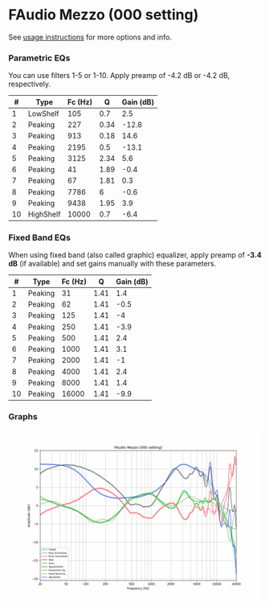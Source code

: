 # FAudio Mezzo (000 setting)
See [usage instructions](https://github.com/jaakkopasanen/AutoEq#usage) for more options and info.

### Parametric EQs
You can use filters 1-5 or 1-10. Apply preamp of -4.2 dB or -4.2 dB, respectively.

|   # | Type      |   Fc (Hz) |    Q |   Gain (dB) |
|-----|-----------|-----------|------|-------------|
|   1 | LowShelf  |       105 | 0.7  |         2.5 |
|   2 | Peaking   |       227 | 0.34 |       -12.8 |
|   3 | Peaking   |       913 | 0.18 |        14.6 |
|   4 | Peaking   |      2195 | 0.5  |       -13.1 |
|   5 | Peaking   |      3125 | 2.34 |         5.6 |
|   6 | Peaking   |        41 | 1.89 |        -0.4 |
|   7 | Peaking   |        67 | 1.81 |         0.3 |
|   8 | Peaking   |      7786 | 6    |        -0.6 |
|   9 | Peaking   |      9438 | 1.95 |         3.9 |
|  10 | HighShelf |     10000 | 0.7  |        -6.4 |

### Fixed Band EQs
When using fixed band (also called graphic) equalizer, apply preamp of **-3.4 dB** (if available) and set gains manually with these parameters.

|   # | Type    |   Fc (Hz) |    Q |   Gain (dB) |
|-----|---------|-----------|------|-------------|
|   1 | Peaking |        31 | 1.41 |         1.4 |
|   2 | Peaking |        62 | 1.41 |        -0.5 |
|   3 | Peaking |       125 | 1.41 |        -4   |
|   4 | Peaking |       250 | 1.41 |        -3.9 |
|   5 | Peaking |       500 | 1.41 |         2.4 |
|   6 | Peaking |      1000 | 1.41 |         3.1 |
|   7 | Peaking |      2000 | 1.41 |        -1   |
|   8 | Peaking |      4000 | 1.41 |         2.4 |
|   9 | Peaking |      8000 | 1.41 |         1.4 |
|  10 | Peaking |     16000 | 1.41 |        -9.9 |

### Graphs
![](./FAudio%20Mezzo%20(000%20setting).png)
